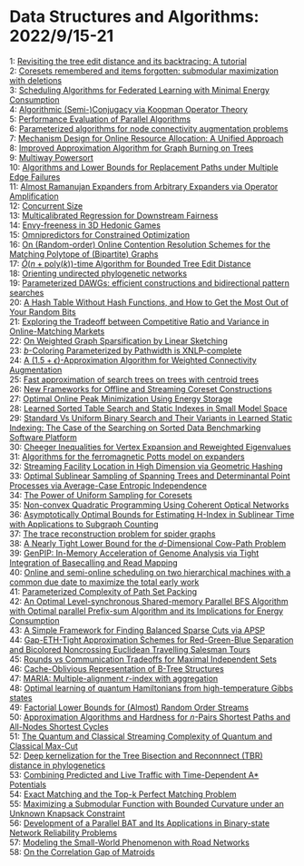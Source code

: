 # Data Structures and Algorithms: 2022/9/15-21  
1: [Revisiting the tree edit distance and its backtracing: A tutorial](https://doi.org/10.48550/arXiv.1805.06869)  
2: [Coresets remembered and items forgotten: submodular maximization with  deletions](https://doi.org/10.48550/arXiv.2203.01241)  
3: [Scheduling Algorithms for Federated Learning with Minimal Energy  Consumption](https://doi.org/10.48550/arXiv.2209.06210)  
4: [Algorithmic (Semi-)Conjugacy via Koopman Operator Theory](https://doi.org/10.48550/arXiv.2209.06374)  
5: [Performance Evaluation of Parallel Algorithms](https://doi.org/10.48550/arXiv.2209.06450)  
6: [Parameterized algorithms for node connectivity augmentation problems](https://doi.org/10.48550/arXiv.2209.06695)  
7: [Mechanism Design for Online Resource Allocation: A Unified Approach](https://doi.org/10.48550/arXiv.2004.09640)  
8: [Improved Approximation Algorithm for Graph Burning on Trees](https://doi.org/10.48550/arXiv.2204.00772)  
9: [Multiway Powersort](https://doi.org/10.48550/arXiv.2209.06909)  
10: [Algorithms and Lower Bounds for Replacement Paths under Multiple Edge  Failures](https://doi.org/10.48550/arXiv.2209.07016)  
11: [Almost Ramanujan Expanders from Arbitrary Expanders via Operator  Amplification](https://doi.org/10.48550/arXiv.2209.07024)  
12: [Concurrent Size](https://doi.org/10.48550/arXiv.2209.07100)  
13: [Multicalibrated Regression for Downstream Fairness](https://doi.org/10.48550/arXiv.2209.07312)  
14: [Envy-freeness in 3D Hedonic Games](https://doi.org/10.48550/arXiv.2209.07440)  
15: [Omnipredictors for Constrained Optimization](https://doi.org/10.48550/arXiv.2209.07463)  
16: [On (Random-order) Online Contention Resolution Schemes for the Matching  Polytope of (Bipartite) Graphs](https://doi.org/10.48550/arXiv.2209.07520)  
17: [$\tilde{O}(n+\mathrm{poly}(k))$-time Algorithm for Bounded Tree Edit  Distance](https://doi.org/10.48550/arXiv.2209.07524)  
18: [Orienting undirected phylogenetic networks](https://doi.org/10.48550/arXiv.1906.07430)  
19: [Parameterized DAWGs: efficient constructions and bidirectional pattern  searches](https://doi.org/10.48550/arXiv.2002.06786)  
20: [A Hash Table Without Hash Functions, and How to Get the Most Out of Your  Random Bits](https://doi.org/10.48550/arXiv.2209.06038)  
21: [Exploring the Tradeoff between Competitive Ratio and Variance in  Online-Matching Markets](https://doi.org/10.48550/arXiv.2209.07580)  
22: [On Weighted Graph Sparsification by Linear Sketching](https://doi.org/10.48550/arXiv.2209.07729)  
23: [$b$-Coloring Parameterized by Pathwidth is XNLP-complete](https://doi.org/10.48550/arXiv.2209.07772)  
24: [A $(1.5+\epsilon)$-Approximation Algorithm for Weighted Connectivity  Augmentation](https://doi.org/10.48550/arXiv.2209.07860)  
25: [Fast approximation of search trees on trees with centroid trees](https://doi.org/10.48550/arXiv.2209.08024)  
26: [New Frameworks for Offline and Streaming Coreset Constructions](https://doi.org/10.48550/arXiv.1612.00889)  
27: [Optimal Online Peak Minimization Using Energy Storage](https://doi.org/10.48550/arXiv.2103.00005)  
28: [Learned Sorted Table Search and Static Indexes in Small Model Space](https://doi.org/10.48550/arXiv.2107.09480)  
29: [Standard Vs Uniform Binary Search and Their Variants in Learned Static  Indexing: The Case of the Searching on Sorted Data Benchmarking Software  Platform](https://doi.org/10.48550/arXiv.2201.01554)  
30: [Cheeger Inequalities for Vertex Expansion and Reweighted Eigenvalues](https://doi.org/10.48550/arXiv.2203.06168)  
31: [Algorithms for the ferromagnetic Potts model on expanders](https://doi.org/10.48550/arXiv.2204.01923)  
32: [Streaming Facility Location in High Dimension via Geometric Hashing](https://doi.org/10.48550/arXiv.2204.02095)  
33: [Optimal Sublinear Sampling of Spanning Trees and Determinantal Point  Processes via Average-Case Entropic Independence](https://doi.org/10.48550/arXiv.2204.02570)  
34: [The Power of Uniform Sampling for Coresets](https://doi.org/10.48550/arXiv.2209.01901)  
35: [Non-convex Quadratic Programming Using Coherent Optical Networks](https://doi.org/10.48550/arXiv.2209.04415)  
36: [Asymptotically Optimal Bounds for Estimating H-Index in Sublinear Time  with Applications to Subgraph Counting](https://doi.org/10.48550/arXiv.2209.08114)  
37: [The trace reconstruction problem for spider graphs](https://doi.org/10.48550/arXiv.2209.08166)  
38: [A Nearly Tight Lower Bound for the $d$-Dimensional Cow-Path Problem](https://doi.org/10.48550/arXiv.2209.08427)  
39: [GenPIP: In-Memory Acceleration of Genome Analysis via Tight Integration  of Basecalling and Read Mapping](https://doi.org/10.48550/arXiv.2209.08600)  
40: [Online and semi-online scheduling on two hierarchical machines with a  common due date to maximize the total early work](https://doi.org/10.48550/arXiv.2209.08704)  
41: [Parameterized Complexity of Path Set Packing](https://doi.org/10.48550/arXiv.2209.08757)  
42: [An Optimal Level-synchronous Shared-memory Parallel BFS Algorithm with  Optimal parallel Prefix-sum Algorithm and its Implications for Energy  Consumption](https://doi.org/10.48550/arXiv.2209.08764)  
43: [A Simple Framework for Finding Balanced Sparse Cuts via APSP](https://doi.org/10.48550/arXiv.2209.08845)  
44: [Gap-ETH-Tight Approximation Schemes for Red-Green-Blue Separation and  Bicolored Noncrossing Euclidean Travelling Salesman Tours](https://doi.org/10.48550/arXiv.2209.08904)  
45: [Rounds vs Communication Tradeoffs for Maximal Independent Sets](https://doi.org/10.48550/arXiv.2209.09049)  
46: [Cache-Oblivious Representation of B-Tree Structures](https://doi.org/10.48550/arXiv.2209.09166)  
47: [MARIA: Multiple-alignment $r$-index with aggregation](https://doi.org/10.48550/arXiv.2209.09218)  
48: [Optimal learning of quantum Hamiltonians from high-temperature Gibbs  states](https://doi.org/10.48550/arXiv.2108.04842)  
49: [Factorial Lower Bounds for (Almost) Random Order Streams](https://doi.org/10.48550/arXiv.2110.10091)  
50: [Approximation Algorithms and Hardness for $n$-Pairs Shortest Paths and  All-Nodes Shortest Cycles](https://doi.org/10.48550/arXiv.2204.03076)  
51: [The Quantum and Classical Streaming Complexity of Quantum and Classical  Max-Cut](https://doi.org/10.48550/arXiv.2206.00213)  
52: [Deep kernelization for the Tree Bisection and Reconnnect (TBR) distance  in phylogenetics](https://doi.org/10.48550/arXiv.2206.04451)  
53: [Combining Predicted and Live Traffic with Time-Dependent A* Potentials](https://doi.org/10.48550/arXiv.2207.00381)  
54: [Exact Matching and the Top-k Perfect Matching Problem](https://doi.org/10.48550/arXiv.2209.09661)  
55: [Maximizing a Submodular Function with Bounded Curvature under an Unknown  Knapsack Constraint](https://doi.org/10.48550/arXiv.2209.09668)  
56: [Development of a Parallel BAT and Its Applications in Binary-state  Network Reliability Problems](https://doi.org/10.48550/arXiv.2209.09711)  
57: [Modeling the Small-World Phenomenon with Road Networks](https://doi.org/10.48550/arXiv.2209.09888)  
58: [On the Correlation Gap of Matroids](https://doi.org/10.48550/arXiv.2209.09896)  